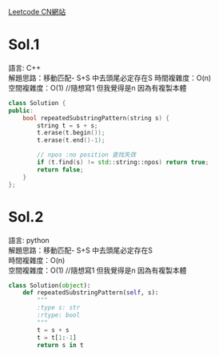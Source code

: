 [Leetcode CN網站](https://leetcode.cn/problems/repeated-substring-pattern/description/)

# Sol.1   

語言: C++    
解題思路：移動匹配- S+S 中去頭尾必定存在S
時間複雜度：O(n)       
空間複雜度：O(1) //隨想寫1 但我覺得是n 因為有複製本體    
```cpp
class Solution {
public:
    bool repeatedSubstringPattern(string s) {
        string t = s + s;
        t.erase(t.begin());
        t.erase(t.end()-1);

		// npos :no position 查找失效
        if (t.find(s) != std::string::npos) return true;
        return false;
    }
};
```

# Sol.2   

語言: python    
解題思路：移動匹配- S+S 中去頭尾必定存在S  
時間複雜度：O(n)         
空間複雜度：O(1) //隨想寫1 但我覺得是n 因為有複製本體        
```python
class Solution(object):
    def repeatedSubstringPattern(self, s):
        """
        :type s: str
        :rtype: bool
        """
        t = s + s
        t = t[1:-1]
        return s in t
        
```

